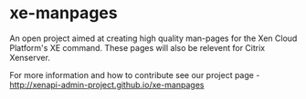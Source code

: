 xe-manpages
===========

An open project aimed at creating high quality man-pages for the Xen Cloud Platform's XE command. These pages will also be relevent for Citrix Xenserver.

For more information and how to contribute see our project page - http://xenapi-admin-project.github.io/xe-manpages


